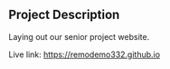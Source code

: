## Project Description

Laying out our senior project website.

Live link: https://remodemo332.github.io
